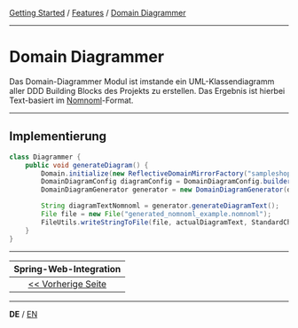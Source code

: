 [Getting Started](../index_de.md) / [Features](../guides/features_de.md) / [Domain Diagrammer](domain_diagrammer_de.md)

---

# Domain Diagrammer
Das Domain-Diagrammer Modul ist imstande ein UML-Klassendiagramm aller DDD Building Blocks 
des Projekts zu erstellen. Das Ergebnis ist hierbei Text-basiert im [Nomnoml](https://nomnoml.com/)-Format.

---

## Implementierung

```Java
class Diagrammer {
    public void generateDiagram() {
        Domain.initialize(new ReflectiveDomainMirrorFactory("sampleshop"));
        DomainDiagramConfig diagramConfig = DomainDiagramConfig.builder().withContextPackageName("sampleshop").build();
        DomainDiagramGenerator generator = new DomainDiagramGenerator(diagramConfig);

        String diagramTextNomnoml = generator.generateDiagramText();
        File file = new File("generated_nomnoml_example.nomnoml");
        FileUtils.writeStringToFile(file, actualDiagramText, StandardCharsets.UTF_8);
    }
}
```

---

|             **Spring-Web-Integration**             |
|:--------------------------------------------------:|
| [<< Vorherige Seite](spring_web_integration_de.md) |

---

**DE** / [EN](../../english/features/domain_diagrammer_en.md)